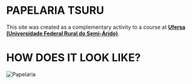 # PAPELARIA TSURU

This site was created as a complementary activity to a course at **[Ufersa (Universidade Federal Rural do Semi-Árido)](https://ufersa.edu.br/)**.

# HOW DOES IT LOOK LIKE?

![Papelaria](https://user-images.githubusercontent.com/68133032/208741396-907e052f-4f7b-4d61-9b2c-1a64397cf29a.png)
